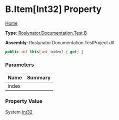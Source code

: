 # B\.Item\[Int32\] Property

[Home](../../../../../README.md)

**Type**: [Roslynator.Documentation.Test](../../README.md)\.[B](../README.md)

**Assembly**: Roslynator\.Documentation\.TestProject\.dll

```csharp
public int this[int index] { get; }
```

### Parameters

| Name | Summary |
| ---- | ------- |
| index | |

### Property Value

System\.[Int32](https://docs.microsoft.com/en-us/dotnet/api/system.int32)

